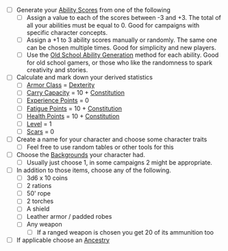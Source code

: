- [ ] Generate your [Ability Scores](Ability%20Scores.md) from one of the following 
	- [ ] Assign a value to each of the scores between -3 and +3. The total of all your abilities must be equal to 0. Good for campaigns with specific character concepts.
	- [ ] Assign a +1 to 3 ability scores manually or randomly. The same one can be chosen multiple times. Good for simplicity and new players.
	- [ ] Use the [Old School Ability Generation](Old%20School%20Ability%20Generation.md) method for each ability. Good for old school gamers, or those who like the randomness to spark creativity and stories.
- [ ] Calculate and mark down your derived statistics
	- [ ] [Armor Class](Armor%20Class.md) = [Dexterity](Dexterity.md)
	- [ ] [Carry Capacity](Carry%20Capacity.md) = 10 + [Constitution](Constitution.md)
	- [ ] [Experience Points](Experience%20Points.md) = 0
	- [ ] [Fatigue Points](Fatigue%20Points.md) = 10 + [Constitution](Constitution.md)
	- [ ] [Health Points](Health%20Points.md) = 10 + [Constitution](Constitution.md)
	- [ ] [Level](Level.md) = 1
	- [ ] [Scars](Scars.md) = 0
- [ ] Create a name for your character and choose some character traits
	- [ ] Feel free to use random tables or other tools for this
- [ ] Choose the [Backgrounds](Backgrounds.md) your character had.
	- [ ] Usually just choose 1, in some campaigns 2 might be appropriate.
- [ ] In addition to those items, choose any of the following.
	- [ ] 3d6 x 10 coins
	- [ ] 2 rations
	- [ ] 50' rope
	- [ ] 2 torches
	- [ ] A shield
	- [ ] Leather armor / padded robes
	- [ ] Any weapon
		- [ ] If a ranged weapon is chosen you get 20 of its ammunition too
- [ ] If applicable choose an [Ancestry](Ancestry.md)
